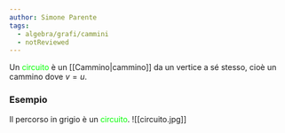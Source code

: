 ```yaml
---
author: Simone Parente
tags:
  - algebra/grafi/cammini
  - notReviewed
---
```

Un <span style="color:#00ff00">circuito</span> è un [[Cammino|cammino]] da un vertice a sé stesso, cioè un cammino dove $v=u$.
### Esempio
Il percorso in grigio è un <span style="color:#00ff00">circuito</span>.
![[circuito.jpg]]
